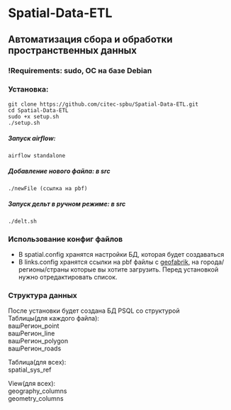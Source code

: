 # Spatial-Data-ETL
## Автоматизация сбора и обработки пространственных данных   
### !Requirements: sudo, ОС на базе Debian   
### Установка:   
``` 
git clone https://github.com/citec-spbu/Spatial-Data-ETL.git  
cd Spatial-Data-ETL  
sudo +x setup.sh  
./setup.sh
```  
##### Запуск airflow:  
`airflow standalone`  
##### Добавление нового файла: в src  
`./newFile (cсылка на pbf)`  
##### Запуск дельт в ручном режиме: в src  
`./delt.sh`
### Использование конфиг файлов
- В spatial.config хранятся настройки БД, которая будет создаваться
- В links.config хранятся ссылки на pbf файлы c [geofabrik](https://download.geofabrik.de/), на города/регионы/страны которые вы хотите загрузить. Перед установкой нужно отредактировать список.
### Структура данных
После установки будет создана БД PSQL со структурой  
Таблицы(для каждого файла):  
вашРегион_point  
вашРегион_line  
вашРегион_polygon  
вашРегион_roads  

Таблица(для всех):  
spatial_sys_ref  

View(для всех):  
geography_columns  
geometry_columns